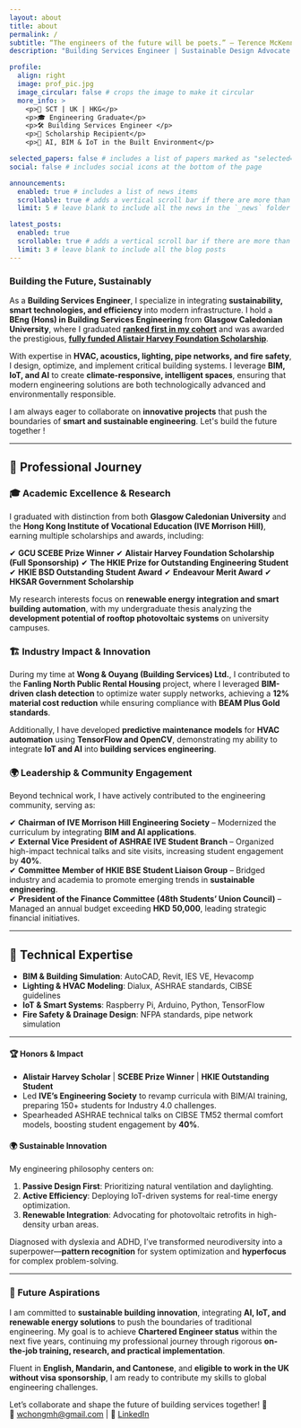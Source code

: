 ```yaml
---
layout: about
title: about
permalink: /
subtitle: “The engineers of the future will be poets.” ― Terence McKenna
description: "Building Services Engineer | Sustainable Design Advocate | IoT Innovator"

profile:
  align: right
  image: prof_pic.jpg
  image_circular: false # crops the image to make it circular
  more_info: >
    <p>📍 SCT | UK | HKG</p>
    <p>🎓 Engineering Graduate</p>
    <p>🛠️ Building Services Engineer </p>
    <p>🏅 Scholarship Recipient</p>
    <p>🌟 AI, BIM & IoT in the Built Environment</p>

selected_papers: false # includes a list of papers marked as "selected={true}"
social: false # includes social icons at the bottom of the page

announcements:
  enabled: true # includes a list of news items
  scrollable: true # adds a vertical scroll bar if there are more than 3 news items
  limit: 5 # leave blank to include all the news in the `_news` folder

latest_posts:
  enabled: true
  scrollable: true # adds a vertical scroll bar if there are more than 3 new posts items
  limit: 3 # leave blank to include all the blog posts
---
```


### Building the Future, Sustainably  
As a **Building Services Engineer**, I specialize in integrating **sustainability, smart technologies, and efficiency** into modern infrastructure. I hold a **BEng (Hons) in Building Services Engineering** from **Glasgow Caledonian University**, where I graduated [**ranked first in my cohort**](https://www.gcu.ac.uk/aboutgcu/universitynews/celebrating-success-in-the-school-of-computing,-engineering-and-built-environment) and was awarded the prestigious, [**fully funded Alistair Harvey Foundation Scholarship**](https://www.vtc.edu.hk/home/en/media-newsroom/vtc-digest/ive-engineering-students-conferred-scholarship-for-pursuing-professional-development-in-uk.html). 

With expertise in **HVAC, acoustics, lighting, pipe networks, and fire safety**, I design, optimize, and implement critical building systems. I leverage **BIM, IoT, and AI** to create **climate-responsive, intelligent spaces**, ensuring that modern engineering solutions are both technologically advanced and environmentally responsible.

I am always eager to collaborate on **innovative projects** that push the boundaries of **smart and sustainable engineering**. Let's build the future together ! 

---

## 📌 Professional Journey  

### 🎓 Academic Excellence & Research  
I graduated with distinction from both **Glasgow Caledonian University** and the **Hong Kong Institute of Vocational Education (IVE Morrison Hill)**, earning multiple scholarships and awards, including:  

✔ **GCU SCEBE Prize Winner**
✔ **Alistair Harvey Foundation Scholarship (Full Sponsorship)**
✔ **The HKIE Prize for Outstanding Engineering Student**
✔ **HKIE BSD Outstanding Student Award**
✔ **Endeavour Merit Award**
✔ **HKSAR Government Scholarship**

My research interests focus on **renewable energy integration and smart building automation**, with my undergraduate thesis analyzing the **development potential of rooftop photovoltaic systems** on university campuses.  

### 🏗️ Industry Impact & Innovation  
During my time at **Wong & Ouyang (Building Services) Ltd.**, I contributed to the **Fanling North Public Rental Housing** project, where I leveraged **BIM-driven clash detection** to optimize water supply networks, achieving a **12% material cost reduction** while ensuring compliance with **BEAM Plus Gold standards**.  

Additionally, I have developed **predictive maintenance models** for **HVAC automation** using **TensorFlow and OpenCV**, demonstrating my ability to integrate **IoT and AI** into **building services engineering**.  

### 🌍 Leadership & Community Engagement  
Beyond technical work, I have actively contributed to the engineering community, serving as:  

✔ **Chairman of IVE Morrison Hill Engineering Society** – Modernized the curriculum by integrating **BIM and AI applications**.  
✔ **External Vice President of ASHRAE IVE Student Branch** – Organized high-impact technical talks and site visits, increasing student engagement by **40%**.  
✔ **Committee Member of HKIE BSE Student Liaison Group** – Bridged industry and academia to promote emerging trends in **sustainable engineering**.  
✔ **President of the Finance Committee (48th Students’ Union Council)** – Managed an annual budget exceeding **HKD 50,000**, leading strategic financial initiatives.  

---

## 🔧 Technical Expertise  
- **BIM & Building Simulation**: AutoCAD, Revit, IES VE, Hevacomp  
- **Lighting & HVAC Modeling**: Dialux, ASHRAE standards, CIBSE guidelines  
- **IoT & Smart Systems**: Raspberry Pi, Arduino, Python, TensorFlow  
- **Fire Safety & Drainage Design**: NFPA standards, pipe network simulation  

---

#### 🏆 Honors & Impact  
- **Alistair Harvey Scholar** | **SCEBE Prize Winner** | **HKIE Outstanding Student**  
- Led **IVE’s Engineering Society** to revamp curricula with BIM/AI training, preparing 150+ students for Industry 4.0 challenges.  
- Spearheaded ASHRAE technical talks on CIBSE TM52 thermal comfort models, boosting student engagement by **40%**.  

#### 🌍 Sustainable Innovation  
My engineering philosophy centers on:  
1. **Passive Design First**: Prioritizing natural ventilation and daylighting.  
2. **Active Efficiency**: Deploying IoT-driven systems for real-time energy optimization.  
3. **Renewable Integration**: Advocating for photovoltaic retrofits in high-density urban areas.  

Diagnosed with dyslexia and ADHD, I’ve transformed neurodiversity into a superpower—**pattern recognition** for system optimization and **hyperfocus** for complex problem-solving.

---

### 🎯 Future Aspirations  
I am committed to **sustainable building innovation**, integrating **AI, IoT, and renewable energy solutions** to push the boundaries of traditional engineering. My goal is to achieve **Chartered Engineer status** within the next five years, continuing my professional journey through rigorous **on-the-job training, research, and practical implementation**.  

Fluent in **English, Mandarin, and Cantonese**, and **eligible to work in the UK without visa sponsorship**, I am ready to contribute my skills to global engineering challenges.  

Let’s collaborate and shape the future of building services together! 🚀  
📧 [wchongmh@gmail.com](mailto:wchongmh@gmail.com) | 💼 [LinkedIn](https://linkedin.com/in/wchongmh/)  
